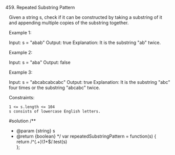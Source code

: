 459. Repeated Substring Pattern

Given a string s, check if it can be constructed by taking a substring of it and appending multiple copies of the substring together.

 

Example 1:

Input: s = "abab"
Output: true
Explanation: It is the substring "ab" twice.

Example 2:

Input: s = "aba"
Output: false

Example 3:

Input: s = "abcabcabcabc"
Output: true
Explanation: It is the substring "abc" four times or the substring "abcabc" twice.

 

Constraints:

    1 <= s.length <= 104
    s consists of lowercase English letters.

#solution
/**
 * @param {string} s
 * @return {boolean}
 */
var repeatedSubstringPattern = function(s) {
  return /^(.+)\1+$/.test(s)  
};
